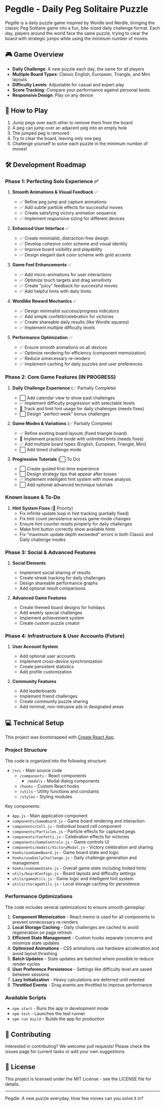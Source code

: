 # Pegdle - Daily Peg Solitaire Puzzle

Pegdle is a daily puzzle game inspired by Wordle and Nerdle, bringing the classic Peg Solitaire game into a fun, bite-sized daily challenge format. Each day, players around the world face the same puzzle, trying to clear the board with strategic jumps while using the minimum number of moves.

## 🎮 Game Overview

- **Daily Challenge**: A new puzzle each day, the same for all players
- **Multiple Board Types**: Classic English, European, Triangle, and Mini layouts
- **Difficulty Levels**: Adjustable for casual and expert play
- **Score Tracking**: Compare your performance against personal bests
- **Responsive Design**: Play on any device

## 🚀 How to Play

1. Jump pegs over each other to remove them from the board
2. A peg can jump over an adjacent peg into an empty hole
3. The jumped peg is removed
4. Try to clear the board, leaving only one peg
5. Challenge yourself to solve each puzzle in the minimum number of moves!

## 🛠️ Development Roadmap

### Phase 1: Perfecting Solo Experience ✅

1. **Smooth Animations & Visual Feedback** ✅
   - ✅ Refine peg jump and capture animations
   - ✅ Add subtle particle effects for successful moves
   - ✅ Create satisfying victory animation sequence
   - ✅ Implement responsive sizing for different devices

2. **Enhanced User Interface** ✅
   - ✅ Create minimalist, distraction-free design
   - ✅ Develop cohesive color scheme and visual identity
   - ✅ Improve board visibility and playability
   - ✅ Design elegant dark color scheme with gold accents

3. **Game Feel Enhancements** ✅
   - ✅ Add micro-animations for user interactions
   - ✅ Optimize touch targets and drag sensitivity
   - ✅ Create "juicy" feedback for successful moves
   - ✅ Add helpful hints with daily limits

4. **Wordlike Reward Mechanics** ✅
   - ✅ Design minimalist success/progress indicators
   - ✅ Add simple confetti/celebration for victories
   - ✅ Create shareable daily results (like Wordle squares)
   - ✅ Implement multiple difficulty levels

5. **Performance Optimization** ✅
   - ✅ Ensure smooth animations on all devices
   - ✅ Optimize rendering for efficiency (component memoization)
   - ✅ Reduce unnecessary re-renders
   - ✅ Implement caching for daily puzzles and user preferences

### Phase 2: Core Game Features (IN PROGRESS)

1. **Daily Challenge Experience** (✅ Partially Complete)
   - ⬜ Add calendar view to show past challenges
   - ✅ Implement difficulty progression with selectable levels
   - 🔄 Track and limit hint usage for daily challenges (needs fixes)
   - ⬜ Design "perfect week" bonus challenges

2. **Game Modes & Variations** (✅ Partially Complete)
   - ✅ Refine existing board layouts (fixed triangle board)
   - 🔄 Implement practice mode with unlimited hints (needs fixes)
   - ✅ Add multiple board types (English, European, Triangle, Mini)
   - ⬜ Add timed challenge mode

3. **Progressive Tutorials** (⬜ To Do)
   - ⬜ Create guided first-time experience
   - ⬜ Design strategy tips that appear after losses
   - ✅ Implement intelligent hint system with move analysis
   - ⬜ Add optional advanced technique tutorials

### Known Issues & To-Do

1. **Hint System Fixes** (🔴 Priority)
   - Fix infinite update loop in hint tracking (partially fixed)
   - Fix hint count persistence across game mode changes
   - Ensure hint counter resets properly for daily challenges
   - Make hint button correctly show available hints
   - Fix "maximum update depth exceeded" errors in both Classic and Daily challenge modes

### Phase 3: Social & Advanced Features

1. **Social Elements**
   - Implement social sharing of results
   - Create streak tracking for daily challenges
   - Design shareable performance graphs
   - Add optional result comparisons

2. **Advanced Game Features**
   - Create themed board designs for holidays
   - Add weekly special challenges
   - Implement achievement system
   - Create custom puzzle creator

### Phase 4: Infrastructure & User Accounts (Future)

1. **User Account System**
   - Add optional user accounts
   - Implement cross-device synchronization
   - Create persistent statistics
   - Add profile customization

2. **Community Features**
   - Add leaderboards
   - Implement friend challenges
   - Create community puzzle sharing
   - Add minimal, non-intrusive ads in designated areas

## 💻 Technical Setup

This project was bootstrapped with [Create React App](https://github.com/facebook/create-react-app).

### Project Structure

The code is organized into the following structure:

- `/src` - Main source code
  - `/components` - React components
    - `/modals` - Modal dialog components
  - `/hooks` - Custom React hooks
  - `/utils` - Utility functions and constants
  - `/styles` - Styling modules

Key components:
- `App.js` - Main application component
- `components/GameBoard.js` - Game board rendering and interaction
- `components/Cell.js` - Individual board cell component
- `components/Particles.js` - Particle effects for captured pegs
- `components/Confetti.js` - Celebration effects for victories
- `components/GameControls.js` - Game controls UI
- `components/modals/VictoryModal.js` - Victory celebration and sharing
- `hooks/useGameBoard.js` - Game board state and logic
- `hooks/useDailyChallenge.js` - Daily challenge generation and management
- `hooks/useGameState.js` - Overall game state including limited hints
- `utils/boardConfigs.js` - Board layouts and difficulty settings
- `utils/gameUtils.js` - Game logic and intelligent hint system
- `utils/storageUtils.js` - Local storage caching for persistence

### Performance Optimizations

The code includes several optimizations to ensure smooth gameplay:

1. **Component Memoization** - React.memo is used for all components to prevent unnecessary re-renders
2. **Local Storage Caching** - Daily challenges are cached to avoid regeneration on page refresh
3. **Efficient State Management** - Custom hooks separate concerns and minimize state updates
4. **Optimized Animations** - CSS animations use hardware acceleration and avoid layout thrashing
5. **Batch Updates** - State updates are batched where possible to reduce render cycles
6. **User Preference Persistence** - Settings like difficulty level are saved between sessions
7. **Lazy Initialization** - Heavy calculations are deferred until needed
8. **Throttled Events** - Drag events are throttled to improve performance

### Available Scripts

- `npm start` - Runs the app in development mode
- `npm test` - Launches the test runner
- `npm run build` - Builds the app for production

## 🤝 Contributing

Interested in contributing? We welcome pull requests! Please check the issues page for current tasks or add your own suggestions.

## 📝 License

This project is licensed under the MIT License - see the LICENSE file for details.

---

Pegdle: A new puzzle everyday. How few moves can you solve it in?
